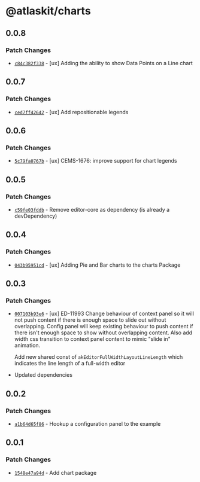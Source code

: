 # @atlaskit/charts

## 0.0.8

### Patch Changes

- [`c84c382f338`](https://bitbucket.org/atlassian/atlassian-frontend/commits/c84c382f338) - [ux] Adding the ability to show Data Points on a Line chart

## 0.0.7

### Patch Changes

- [`ced7ff42642`](https://bitbucket.org/atlassian/atlassian-frontend/commits/ced7ff42642) - [ux] Add repositionable legends

## 0.0.6

### Patch Changes

- [`5c79fa0767b`](https://bitbucket.org/atlassian/atlassian-frontend/commits/5c79fa0767b) - [ux] CEMS-1676: improve support for chart legends

## 0.0.5

### Patch Changes

- [`c59fe03fddb`](https://bitbucket.org/atlassian/atlassian-frontend/commits/c59fe03fddb) - Remove editor-core as dependency (is already a devDependency)

## 0.0.4

### Patch Changes

- [`043b95951cd`](https://bitbucket.org/atlassian/atlassian-frontend/commits/043b95951cd) - [ux] Adding Pie and Bar charts to the charts Package

## 0.0.3

### Patch Changes

- [`007103b93e6`](https://bitbucket.org/atlassian/atlassian-frontend/commits/007103b93e6) - [ux] ED-11993 Change behaviour of context panel so it will not push content if there is enough space to slide out without overlapping.
  Config panel will keep existing behaviour to push content if there isn't enough space to show without overlapping content. Also add width css transition to context panel content to mimic "slide in" animation.

  Add new shared const of `akEditorFullWidthLayoutLineLength` which indicates the line length of a full-width editor

- Updated dependencies

## 0.0.2

### Patch Changes

- [`a1b64d65f86`](https://bitbucket.org/atlassian/atlassian-frontend/commits/a1b64d65f86) - Hookup a configuration panel to the example

## 0.0.1

### Patch Changes

- [`1548e47a94d`](https://bitbucket.org/atlassian/atlassian-frontend/commits/1548e47a94d) - Add chart package
